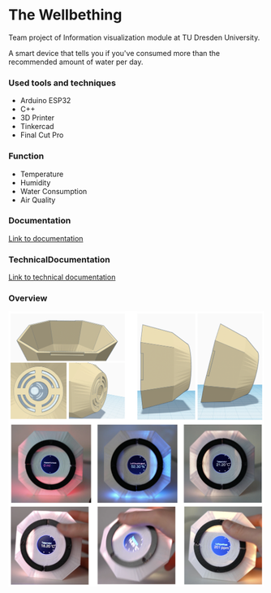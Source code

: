# The Wellbething

Team project of Information visualization module at TU Dresden University.

A smart device that tells you if you've consumed more than the recommended amount of water per day.

### Used tools and techniques

- Arduino ESP32
- C++
- 3D Printer
- Tinkercad
- Final Cut Pro

### Function

- Temperature
- Humidity
- Water Consumption
- Air Quality

### Documentation

[Link to documentation](https://github.com/Taeeun-Kim/The_Wellbething/blob/main/Documents/Gruppe1_Dokumentation.pdf)

### TechnicalDocumentation

[Link to technical documentation](https://github.com/Taeeun-Kim/The_Wellbething/blob/main/Documents/Gruppe1_Technische_Dokumentation.pdf)

### Overview

<img align="left" alt="vscode"  src="src/3.png"/>

<img align="left" alt="slack"  src="src/1.png"/>

<img align="left" alt="vscode"  src="src/2.png"/>
